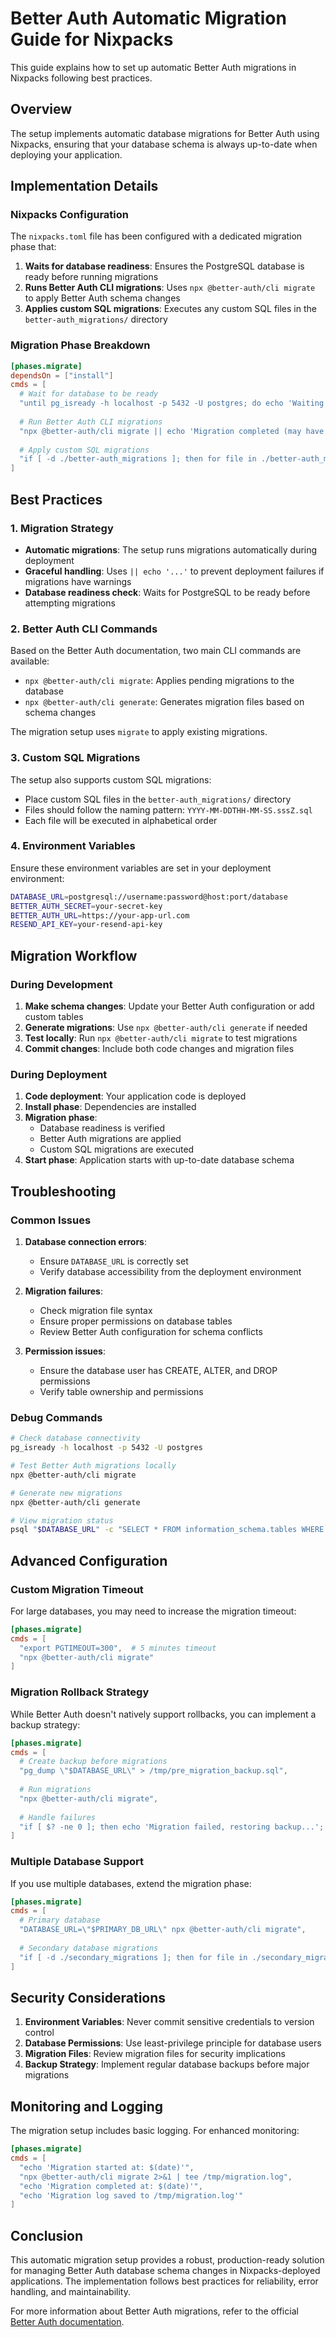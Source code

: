 # Better Auth Automatic Migration Guide for Nixpacks

This guide explains how to set up automatic Better Auth migrations in Nixpacks following best practices.

## Overview

The setup implements automatic database migrations for Better Auth using Nixpacks, ensuring that your database schema is always up-to-date when deploying your application.

## Implementation Details

### Nixpacks Configuration

The `nixpacks.toml` file has been configured with a dedicated migration phase that:

1. **Waits for database readiness**: Ensures the PostgreSQL database is ready before running migrations
2. **Runs Better Auth CLI migrations**: Uses `npx @better-auth/cli migrate` to apply Better Auth schema changes
3. **Applies custom SQL migrations**: Executes any custom SQL files in the `better-auth_migrations/` directory

### Migration Phase Breakdown

```toml
[phases.migrate]
dependsOn = ["install"]
cmds = [
  # Wait for database to be ready
  "until pg_isready -h localhost -p 5432 -U postgres; do echo 'Waiting for postgres...'; sleep 1; done;",
  
  # Run Better Auth CLI migrations
  "npx @better-auth/cli migrate || echo 'Migration completed (may have warnings)'",
  
  # Apply custom SQL migrations
  "if [ -d ./better-auth_migrations ]; then for file in ./better-auth_migrations/*.sql; do echo 'Applying migration: $file'; psql \"$DATABASE_URL\" -f \"$file\" || echo 'Migration $file completed with warnings'; done; fi"
]
```

## Best Practices

### 1. Migration Strategy

- **Automatic migrations**: The setup runs migrations automatically during deployment
- **Graceful handling**: Uses `|| echo '...'` to prevent deployment failures if migrations have warnings
- **Database readiness check**: Waits for PostgreSQL to be ready before attempting migrations

### 2. Better Auth CLI Commands

Based on the Better Auth documentation, two main CLI commands are available:

- `npx @better-auth/cli migrate`: Applies pending migrations to the database
- `npx @better-auth/cli generate`: Generates migration files based on schema changes

The migration setup uses `migrate` to apply existing migrations.

### 3. Custom SQL Migrations

The setup also supports custom SQL migrations:
- Place custom SQL files in the `better-auth_migrations/` directory
- Files should follow the naming pattern: `YYYY-MM-DDTHH-MM-SS.sssZ.sql`
- Each file will be executed in alphabetical order

### 4. Environment Variables

Ensure these environment variables are set in your deployment environment:

```bash
DATABASE_URL=postgresql://username:password@host:port/database
BETTER_AUTH_SECRET=your-secret-key
BETTER_AUTH_URL=https://your-app-url.com
RESEND_API_KEY=your-resend-api-key
```

## Migration Workflow

### During Development

1. **Make schema changes**: Update your Better Auth configuration or add custom tables
2. **Generate migrations**: Use `npx @better-auth/cli generate` if needed
3. **Test locally**: Run `npx @better-auth/cli migrate` to test migrations
4. **Commit changes**: Include both code changes and migration files

### During Deployment

1. **Code deployment**: Your application code is deployed
2. **Install phase**: Dependencies are installed
3. **Migration phase**: 
   - Database readiness is verified
   - Better Auth migrations are applied
   - Custom SQL migrations are executed
4. **Start phase**: Application starts with up-to-date database schema

## Troubleshooting

### Common Issues

1. **Database connection errors**:
   - Ensure `DATABASE_URL` is correctly set
   - Verify database accessibility from the deployment environment

2. **Migration failures**:
   - Check migration file syntax
   - Ensure proper permissions on database tables
   - Review Better Auth configuration for schema conflicts

3. **Permission issues**:
   - Ensure the database user has CREATE, ALTER, and DROP permissions
   - Verify table ownership and permissions

### Debug Commands

```bash
# Check database connectivity
pg_isready -h localhost -p 5432 -U postgres

# Test Better Auth migrations locally
npx @better-auth/cli migrate

# Generate new migrations
npx @better-auth/cli generate

# View migration status
psql "$DATABASE_URL" -c "SELECT * FROM information_schema.tables WHERE table_schema = 'public';"
```

## Advanced Configuration

### Custom Migration Timeout

For large databases, you may need to increase the migration timeout:

```toml
[phases.migrate]
cmds = [
  "export PGTIMEOUT=300",  # 5 minutes timeout
  "npx @better-auth/cli migrate"
]
```

### Migration Rollback Strategy

While Better Auth doesn't natively support rollbacks, you can implement a backup strategy:

```toml
[phases.migrate]
cmds = [
  # Create backup before migrations
  "pg_dump \"$DATABASE_URL\" > /tmp/pre_migration_backup.sql",
  
  # Run migrations
  "npx @better-auth/cli migrate",
  
  # Handle failures
  "if [ $? -ne 0 ]; then echo 'Migration failed, restoring backup...'; psql \"$DATABASE_URL\" < /tmp/pre_migration_backup.sql; exit 1; fi"
]
```

### Multiple Database Support

If you use multiple databases, extend the migration phase:

```toml
[phases.migrate]
cmds = [
  # Primary database
  "DATABASE_URL=\"$PRIMARY_DB_URL\" npx @better-auth/cli migrate",
  
  # Secondary database migrations
  "if [ -d ./secondary_migrations ]; then for file in ./secondary_migrations/*.sql; do psql \"$SECONDARY_DB_URL\" -f \"$file\"; done; fi"
]
```

## Security Considerations

1. **Environment Variables**: Never commit sensitive credentials to version control
2. **Database Permissions**: Use least-privilege principle for database users
3. **Migration Files**: Review migration files for security implications
4. **Backup Strategy**: Implement regular database backups before major migrations

## Monitoring and Logging

The migration setup includes basic logging. For enhanced monitoring:

```toml
[phases.migrate]
cmds = [
  "echo 'Migration started at: $(date)'",
  "npx @better-auth/cli migrate 2>&1 | tee /tmp/migration.log",
  "echo 'Migration completed at: $(date)'",
  "echo 'Migration log saved to /tmp/migration.log'"
]
```

## Conclusion

This automatic migration setup provides a robust, production-ready solution for managing Better Auth database schema changes in Nixpacks-deployed applications. The implementation follows best practices for reliability, error handling, and maintainability.

For more information about Better Auth migrations, refer to the official [Better Auth documentation](https://better-auth.com/docs).
